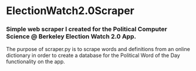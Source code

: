 # ElectionWatch2.0Scraper
### Simple web scraper I created for the Political Computer Science @ Berkeley Election Watch 2.0 App. 
The purpose of scraper.py is to scrape words and definitions from an online dictionary in order to create a database for the Political Word of the Day functionality on the app.
